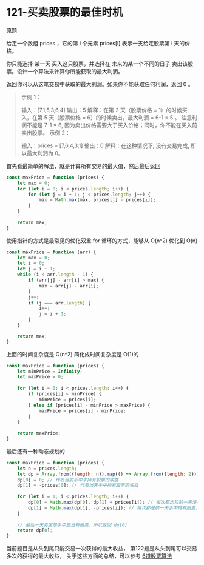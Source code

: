 # 121-买卖股票的最佳时机

[原题](https://leetcode-cn.com/problems/best-time-to-buy-and-sell-stock/)

给定一个数组 prices ，它的第 i 个元素 prices[i] 表示一支给定股票第 i 天的价格。

你只能选择 某一天 买入这只股票，并选择在 未来的某一个不同的日子 卖出该股票。设计一个算法来计算你所能获取的最大利润。

返回你可以从这笔交易中获取的最大利润。如果你不能获取任何利润，返回 0 。

> 示例 1：
>
> 输入：[7,1,5,3,6,4]
> 输出：5
> 解释：在第 2 天（股票价格 = 1）的时候买入，在第 5 天（股票价格 = 6）的时候卖出，最大利润 = 6-1 = 5 。
>      注意利润不能是 7-1 = 6, 因为卖出价格需要大于买入价格；同时，你不能在买入前卖出股票。
> 示例 2：
>
> 输入：prices = [7,6,4,3,1]
> 输出：0
> 解释：在这种情况下, 没有交易完成, 所以最大利润为 0。


首先看最简单的解法，就是计算所有交易的最大值，然后最后返回
```javascript
const maxPrice = function (prices) {
    let max = 0;
    for (let i = 0; i < prices.length; i++) {
        for (let j = i + 1; j < prices.length; j++) {
            max = Math.max(max, prices[j] - prices[i]);
        }
    }
    
    return max;
}
```

使用指针的方式是最常见的优化双重 for 循环的方式，能够从 O(n^2) 优化到 O(n)
```javascript
const maxPrice = function (arr) {
    let max = 0;
    let i = 0;
    let j = i + 1;
    while (i < arr.length - 1) {
        if (arr[j] - arr[i] > max) {
            max = arr[j] - arr[i];
        }
        j++;
        if (j === arr.length) {
            i++;
            j = i + 1;
        }
    }

    return max;
}
```


上面的时间复杂度是 O(n^2)
简化成时间复杂度是 O(1)的
```javascript
const maxPrice = function (prices) {
    let minPrice = Infinity;
    let maxPrice = 0;
    
    for (let i = 0; i < prices.length; i++) {
        if (prices[i] < minPrice) {
            minPrice = prices[i];
        } else if (prices[i] - minPrice > maxPrice) {
            maxPrice = prices[i] - minPrice;
        }
    }
    
    return maxPrice;
}
```

最后还有一种动态规划的
```javascript
const maxPrice = function (prices) {
    let n = prices.length;
    let dp = Array.from({length: n}).map(() => Array.from({length: 2}));
    dp[0] = 0; // 代表当前手中未持有股票的收益
    dp[1] = -prices[0]; // 代表当天手中持有股票的收益
    
    for (let i = 1; i < prices.length; i++) {
        dp[0] = Math.max(dp[0], dp[1] + prices[i]); // 每次都比较前一天没有持有股票，和前一天持有了股票但是今天卖出了的收益对比
        dp[1] = Math.max(dp[1], -prices[i]); // 每次都是前一天手中持有股票，和今天持有股票的收益
    }
    
    // 最后一天肯定是手中是没有股票，所以返回 dp[0]
    return dp[0];
}
```

当前题目是从头到尾只能交易一次获得的最大收益，
第122题是从头到尾可以交易多次的获得的最大收益，
关于这些方面的总结，可以参考 [6道股票算法](https://leetcode-cn.com/problems/best-time-to-buy-and-sell-stock/solution/qian-duan-shi-tang-ti-jie-chao-hao-li-ji-gpb4/)